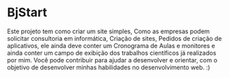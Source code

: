 # BjStart
Este projeto tem como criar um site simples, Como as empresas podem solicitar consultoria em informática, Criação de sites, Pedidos de criação de aplicativos, ele ainda deve conter um Cronograma de Aulas e monitores e ainda conter um campo de exibição dos trabalhos científicos já realizados por mim.  Você pode contribuir para ajudar a desenvolver e orientar, com o objetivo de desenvolver minhas habilidades no desenvolvimento web. :)
